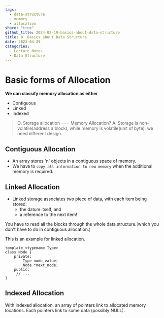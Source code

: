 ```yaml
---
tags:
  - data-structure
  - memory
  - allocation
share: "true"
github_title: 2024-02-19-basics-about-data-structure
title: 0. Basics about Data Structure
date: 2023-04-25
categories:
  - Lecture Notes
  - Data Structure
---
```


# Basic forms of Allocation

**We can classify memory allocation as either**
- Contiguous
- Linked
- Indexed

> Q. Storage allocation === Memory Allocation?
> A. Storage is non-volatile(address a block), while memory is volatile(unit of byte); we need different design.


## Contiguous Allocation

- An array stores 'n' objects in a contiguous space of memory.
- We have to `copy all information to new memory` when the additional memory is required.


## Linked Allocation

- Linked storage associates two piece of data, with each item being stored:
	- the datum itself, and
	- a reference to the next item!
	

You have to read all the blocks through the whole data structure.(which you don't have to do in contiguous allocation.)

This is an example for linked allocation.
```
template <typename Type>
class Node {
	private:
		Type node_value;
		Node *next_node;
	public:
	 // ...
}
```

## Indexed Allocation

With indexed allocation, an array of pointers link to allocated memory locations.
Each pointers link to some data (possibly NULL).


